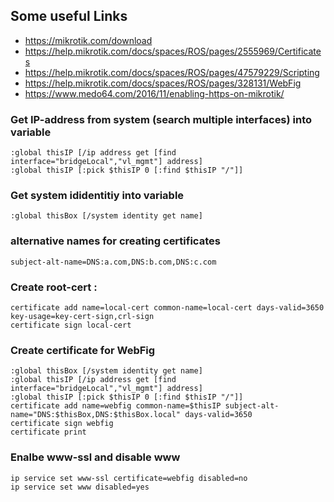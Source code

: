 ## Some useful Links
- https://mikrotik.com/download
- https://help.mikrotik.com/docs/spaces/ROS/pages/2555969/Certificates
- https://help.mikrotik.com/docs/spaces/ROS/pages/47579229/Scripting
- https://help.mikrotik.com/docs/spaces/ROS/pages/328131/WebFig
- https://www.medo64.com/2016/11/enabling-https-on-mikrotik/

### Get IP-address from system (search multiple interfaces) into variable
```routeros
:global thisIP [/ip address get [find interface="bridgeLocal","vl_mgmt"] address]
:global thisIP [:pick $thisIP 0 [:find $thisIP "/"]]
```

### Get system ididentitiy into variable
```routeros
:global thisBox [/system identity get name]
```

### alternative names for creating certificates
```routeros
subject-alt-name=DNS:a.com,DNS:b.com,DNS:c.com
```

### Create root-cert :
```routeros
certificate add name=local-cert common-name=local-cert days-valid=3650 key-usage=key-cert-sign,crl-sign
certificate sign local-cert
```
### Create certificate for WebFig
```routeros
:global thisBox [/system identity get name]
:global thisIP [/ip address get [find interface="bridgeLocal","vl_mgmt"] address]
:global thisIP [:pick $thisIP 0 [:find $thisIP "/"]]
certificate add name=webfig common-name=$thisIP subject-alt-name="DNS:$thisBox,DNS:$thisBox.local" days-valid=3650
certificate sign webfig 
certificate print
```
### Enalbe www-ssl and disable www
```routeros
ip service set www-ssl certificate=webfig disabled=no
ip service set www disabled=yes
```


